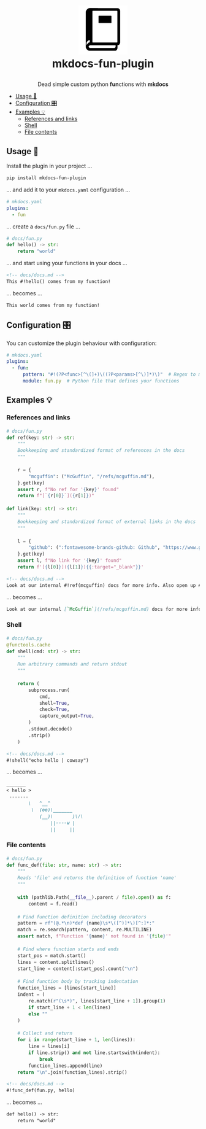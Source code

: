 <h1>
  <p align="center">
    <a href="https://github.com/gbbirkisson/mkdocs-fun-plugin">
      <img src="https://raw.githubusercontent.com/gbbirkisson/mkdocs-fun-plugin/main/logo.png" alt="Logo" height="128">
    </a>
    <br>mkdocs-fun-plugin
  </p>
</h1>

<p align="center">
  Dead simple custom python <b>fun</b>ctions with <b>mkdocs</b>
</p>

<!-- vim-markdown-toc GFM -->

* [Usage 📖](#usage-)
* [Configuration 🎛](#configuration-)
* [Examples 💡](#examples-)
  * [References and links](#references-and-links)
  * [Shell](#shell)
  * [File contents](#file-contents)

<!-- vim-markdown-toc -->

## Usage 📖

Install the plugin in your project ...

```bash
pip install mkdocs-fun-plugin
```

... and add it to your `mkdocs.yaml` configuration ...

```yaml
# mkdocs.yaml
plugins:
  - fun
```

... create a `docs/fun.py` file ...

```python
# docs/fun.py
def hello() -> str:
    return "world"
```

... and start using your functions in your docs ...

```markdown
<!-- docs/docs.md -->
This #!hello() comes from my function!
```

... becomes ...

```markdown
This world comes from my function!
```

## Configuration 🎛

You can customize the plugin behaviour with configuration:

```yaml
# mkdocs.yaml
plugins:
  - fun:
      pattern: "#!(?P<func>[^\(]+)\((?P<params>[^\)]*)\)"  # Regex to match functions
      module: fun.py  # Python file that defines your functions
```

## Examples 💡

### References and links

```python
# docs/fun.py
def ref(key: str) -> str:
    """
    Bookkeeping and standardized format of references in the docs
    """

    r = {
        "mcguffin": ("McGuffin", "/refs/mcguffin.md"),
    }.get(key)
    assert r, f"No ref for '{key}' found"
    return f"[`{r[0]}`]({r[1]})"

def link(key: str) -> str:
    """
    Bookkeeping and standardized format of external links in the docs
    """

    l = {
        "github": (":fontawesome-brands-github: Github", "https://www.github.com"),
    }.get(key)
    assert l, f"No link for '{key}' found"
    return f'[{l[0]}]({l[1]}){{:target="_blank"}}'
```

```markdown
<!-- docs/docs.md -->
Look at our internal #!ref(mcguffin) docs for more info. Also open up #!link(github).
```

... becomes ...

```markdown
Look at our internal [`McGuffin`](/refs/mcguffin.md) docs for more info. Also open up [:fontawesome-brands-github: Github](https://www.github.com){:target="_blank"}.
```

### Shell

```python
# docs/fun.py
@functools.cache
def shell(cmd: str) -> str:
    """
    Run arbitrary commands and return stdout
    """

    return (
        subprocess.run(
            cmd,
            shell=True,
            check=True,
            capture_output=True,
        )
        .stdout.decode()
        .strip()
    )
```

```markdown
<!-- docs/docs.md -->
#!shell("echo hello | cowsay")
```

... becomes ...

```markdown
_______
< hello >
 -------
        \   ^__^
         \  (oo)\_______
            (__)\       )\/\
                ||----w |
                ||     ||
```

### File contents

```python
# docs/fun.py
def func_def(file: str, name: str) -> str:
    """
    Reads 'file' and returns the definition of function 'name'
    """

    with (pathlib.Path(__file__).parent / file).open() as f:
        content = f.read()

    # Find function definition including decorators
    pattern = rf"(@.*\n)*def {name}\s*\([^)]*\)[^:]*:"
    match = re.search(pattern, content, re.MULTILINE)
    assert match, f"Function '{name}' not found in '{file}'"

    # Find where function starts and ends
    start_pos = match.start()
    lines = content.splitlines()
    start_line = content[:start_pos].count("\n")

    # Find function body by tracking indentation
    function_lines = [lines[start_line]]
    indent = (
        re.match(r"(\s*)", lines[start_line + 1]).group(1)
        if start_line + 1 < len(lines)
        else ""
    )

    # Collect and return
    for i in range(start_line + 1, len(lines)):
        line = lines[i]
        if line.strip() and not line.startswith(indent):
            break
        function_lines.append(line)
    return "\n".join(function_lines).strip()
```

```markdown
<!-- docs/docs.md -->
#!func_def(fun.py, hello)
```

... becomes ...

```markdown
def hello() -> str:
    return "world"
```
